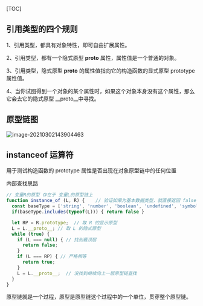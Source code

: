[TOC]

## 引用类型的四个规则
1、引用类型，都具有对象特性，即可自由扩展属性。

2、引用类型，都有一个隐式原型 __proto__ 属性，属性值是一个普通的对象。

3、引用类型，隐式原型 __proto__ 的属性值指向它的构造函数的显式原型 prototype 属性值。

4、当你试图得到一个对象的某个属性时，如果这个对象本身没有这个属性，那么它会去它的隐式原型 __proto__中寻找。



## 原型链图

![image-20210302143904463](https://agroup-bos-bj.cdn.bcebos.com/bj-d62729a93105c6e8a04491d5f53817861854b529)


## instanceof 运算符

用于测试构造函数的 prototype 属性是否出现在对象原型链中的任何位置

内部查找思路

```javascript
// 变量R的原型 存在于 变量L的原型链上
function instance_of (L, R) {    // 验证如果为基本数据类型，就直接返回 false
  const baseType = ['string', 'number', 'boolean', 'undefined', 'symbol']
  if(baseType.includes(typeof(L))) { return false }

  let RP = R.prototype;  // 取 R 的显示原型
  L = L.__proto__; // 取 L 的隐式原型
  while (true) {
    if (L === null) { // 找到最顶层
      return false;
    }
    if (L === RP) { // 严格相等
      return true;
    }
    L = L.__proto__;  // 没找到继续向上一层原型链查找
  }
}
```
原型链就是一个过程，原型是原型链这个过程中的一个单位，贯穿整个原型链。